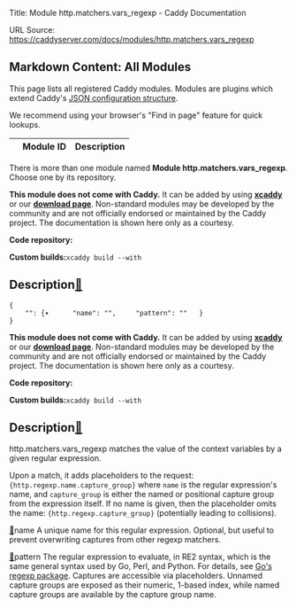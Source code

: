 Title: Module http.matchers.vars_regexp - Caddy Documentation

URL Source: https://caddyserver.com/docs/modules/http.matchers.vars_regexp

Markdown Content:
All Modules
-----------

This page lists all registered Caddy modules. Modules are plugins which extend Caddy's [JSON configuration structure](https://caddyserver.com/docs/json/).

We recommend using your browser's "Find in page" feature for quick lookups.

|  | Module ID | Description |
| --- | --- | --- |

There is more than one module named **Module http.matchers.vars_regexp**. Choose one by its repository.

**This module does not come with Caddy.** It can be added by using **[xcaddy](https://caddyserver.com/docs/build#xcaddy)** or our **[download page](https://caddyserver.com/download)**. Non-standard modules may be developed by the community and are not officially endorsed or maintained by the Caddy project. The documentation is shown here only as a courtesy.

**Code repository:**

**Custom builds:**`xcaddy build --with`

Description[🔗](https://caddyserver.com/docs/modules/http.matchers.vars_regexp#docs "Direct link")
--------------------------------------------------------------------------------------------------

```
{
	"": {▾		"name": "",		"pattern": ""	}
}
```

**This module does not come with Caddy.** It can be added by using **[xcaddy](https://caddyserver.com/docs/build#xcaddy)** or our **[download page](https://caddyserver.com/download)**. Non-standard modules may be developed by the community and are not officially endorsed or maintained by the Caddy project. The documentation is shown here only as a courtesy.

**Code repository:**

**Custom builds:**`xcaddy build --with`

Description[🔗](https://caddyserver.com/docs/modules/http.matchers.vars_regexp#docs "Direct link")
--------------------------------------------------------------------------------------------------

http.matchers.vars_regexp matches the value of the context variables by a given regular expression.

Upon a match, it adds placeholders to the request: `{http.regexp.name.capture_group}` where `name` is the regular expression's name, and `capture_group` is either the named or positional capture group from the expression itself. If no name is given, then the placeholder omits the name: `{http.regexp.capture_group}` (potentially leading to collisions).

[🔗](https://caddyserver.com/docs/modules/http.matchers.vars_regexp#name)name
A unique name for this regular expression. Optional, but useful to prevent overwriting captures from other regexp matchers.

[🔗](https://caddyserver.com/docs/modules/http.matchers.vars_regexp#pattern)pattern
The regular expression to evaluate, in RE2 syntax, which is the same general syntax used by Go, Perl, and Python. For details, see [Go's regexp package](https://golang.org/pkg/regexp/). Captures are accessible via placeholders. Unnamed capture groups are exposed as their numeric, 1-based index, while named capture groups are available by the capture group name.
